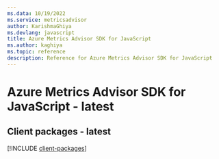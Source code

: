 ```yaml
---
ms.data: 10/19/2022
ms.service: metricsadvisor
author: KarishmaGhiya
ms.devlang: javascript
title: Azure Metrics Advisor SDK for JavaScript
ms.author: kaghiya
ms.topic: reference
description: Reference for Azure Metrics Advisor SDK for JavaScript
---
```

# Azure Metrics Advisor SDK for JavaScript - latest

## Client packages - latest
[!INCLUDE [client-packages](metrics-advisor-client-index.md)]